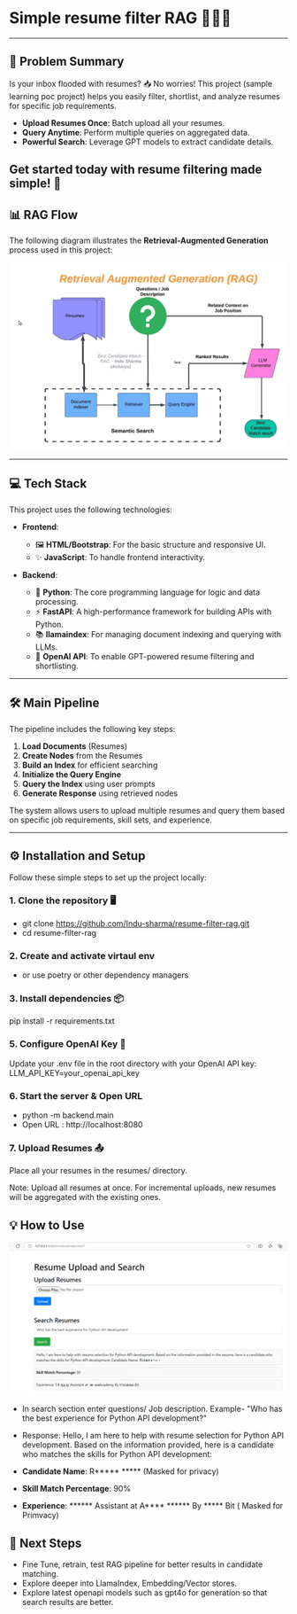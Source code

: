 # Simple resume filter RAG 🎯📄🚀

---

## 📝 **Problem Summary**

Is your inbox flooded with resumes? 📥 No worries! This project (sample learning poc project) helps you easily filter, shortlist, and analyze resumes for specific job requirements.

- **Upload Resumes Once**: Batch upload all your resumes.
- **Query Anytime**: Perform multiple queries on aggregated data.
- **Powerful Search**: Leverage GPT models to extract candidate details.

Get started today with resume filtering made simple! 🚀
---

## 📊 **RAG Flow**

The following diagram illustrates the **Retrieval-Augmented Generation** process used in this project:

![RAG](https://github.com/Indu-sharma/RAG-resume-filter/blob/main/RAG.jpeg)

---
## 💻 **Tech Stack**

This project uses the following technologies:

- **Frontend**: 
  - 🖼️ **HTML/Bootstrap**: For the basic structure and responsive UI.
  - ✨ **JavaScript**: To handle frontend interactivity.

- **Backend**:
  - 🐍 **Python**: The core programming language for logic and data processing.
  - ⚡ **FastAPI**: A high-performance framework for building APIs with Python.
  - 📚 **llamaindex**: For managing document indexing and querying with LLMs.
  - 🤖 **OpenAI API**: To enable GPT-powered resume filtering and shortlisting.

---
## 🛠️ **Main Pipeline**

The pipeline includes the following key steps:
1. **Load Documents** (Resumes)
2. **Create Nodes** from the Resumes
3. **Build an Index** for efficient searching
4. **Initialize the Query Engine**
5. **Query the Index** using user prompts
6. **Generate Response** using retrieved nodes

The system allows users to upload multiple resumes and query them based on specific job requirements, skill sets, and experience.

---

## ⚙️ **Installation and Setup**

Follow these simple steps to set up the project locally:

### 1. Clone the repository 🖥️
- git clone https://github.com/Indu-sharma/resume-filter-rag.git
- cd resume-filter-rag

### 2. Create and activate virtaul env 
- or use poetry or other dependency managers 
### 3. Install dependencies 📦
pip install -r requirements.txt
### 5. Configure OpenAI Key 🔑
Update your .env file in the root directory with your OpenAI API key:
LLM_API_KEY=your_openai_api_key
### 6. Start the server & Open URL 

- python -m  backend.main  
- Open URL : http://localhost:8080 

### 7. Upload Resumes 📤
Place all your resumes in the resumes/ directory.

Note: Upload all resumes at once. For incremental uploads, new resumes will be aggregated with the existing ones.

## 💡 How to Use
![UI Interface](https://github.com/Indu-sharma/RAG-resume-filter/blob/main/UI_Interface.png)

- In search section enter questions/ Job description. Example- "Who has the best experience for Python API development?"

- Response:
Hello, I am here to help with resume selection for Python API development. Based on the information provided, here is a candidate who matches the skills for Python API development:
- **Candidate Name**: R***** ***** (Masked for privacy)
- **Skill Match Percentage**: 90%
- **Experience**: ****** Assistant at A**** ****** By ***** Bit ( Masked for Primvacy)


## 🌟 Next Steps
- Fine Tune, retrain, test RAG pipeline for better results in candidate matching. 
- Explore deeper into LlamaIndex, Embedding/Vector stores. 
- Explore latest openapi models such as gpt4o for generation so that search results are better. 
